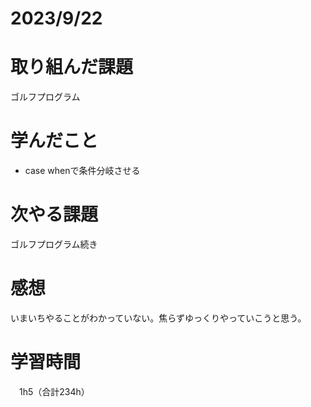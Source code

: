# 2023/9/22
# 取り組んだ課題
ゴルフプログラム

# 学んだこと
* case whenで条件分岐させる

# 次やる課題
ゴルフプログラム続き

# 感想
いまいちやることがわかっていない。焦らずゆっくりやっていこうと思う。


# 学習時間
　1h5（合計234h）
